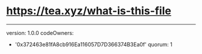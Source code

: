 # https://tea.xyz/what-is-this-file
---
version: 1.0.0
codeOwners:
  - '0x372463e81fA8cb916Ea116057D7D366374B3Ea0f'
quorum: 1
